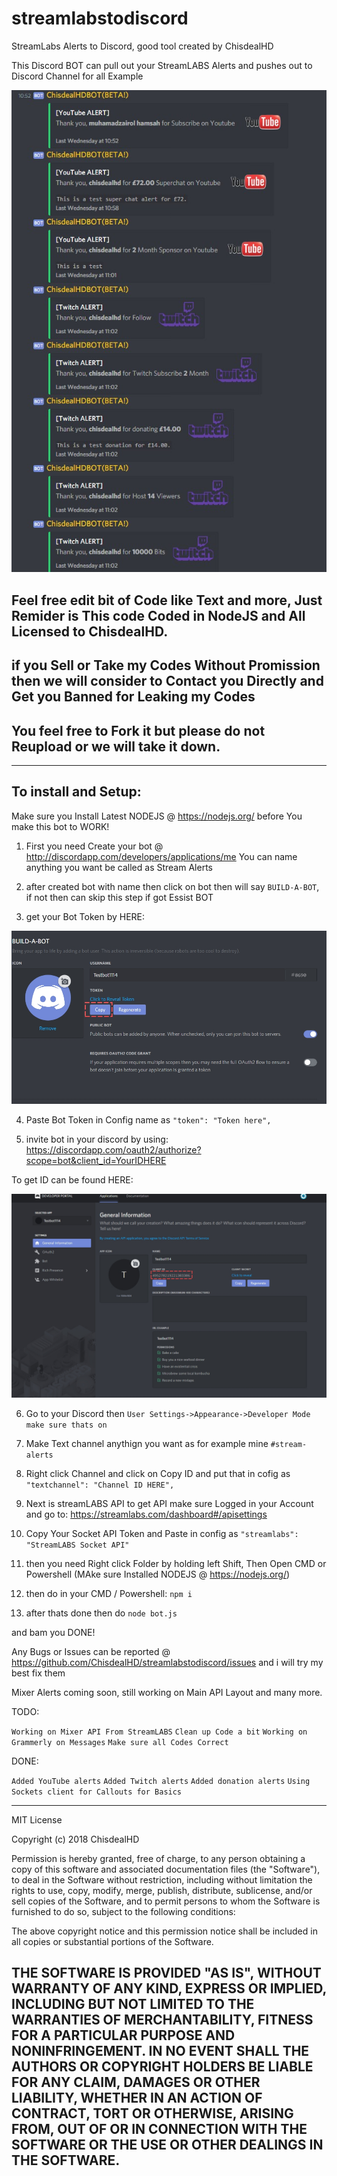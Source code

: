 # streamlabstodiscord
StreamLabs Alerts to Discord, good tool created by ChisdealHD

This Discord BOT can pull out your StreamLABS Alerts and pushes out to Discord Channel for all Example

![](https://github.com/ChisdealHD/streamlabstodiscord/blob/master/nFPyvpf.jpg?raw=true)

Feel free edit bit of Code like Text and more, Just Remider is This code Coded in NodeJS and All Licensed to ChisdealHD.
----------------------------------------------------------------------------
if you Sell or Take my Codes Without Promission then we will consider to Contact you Directly and Get you Banned for Leaking my Codes
----------------------------------------------------------------------------
You feel free to Fork it but please do not Reupload or we will take it down.
----------------------------------------------------------------------------
----------------------------------------------------------------------------

To install and Setup:
----------------------------------------------------------------------------
Make sure you Install Latest NODEJS @ https://nodejs.org/ before You make this bot to WORK!

1. First you need Create your bot @ http://discordapp.com/developers/applications/me
You can name anything you want be called as Stream Alerts

2. after created bot with name then click on bot then will say `BUILD-A-BOT`, if not then can skip this step if got Essist BOT

3. get your Bot Token by HERE: 

![](https://github.com/ChisdealHD/streamlabstodiscord/blob/master/tqqwetbdsf.jpg?raw=true)

4. Paste Bot Token in Config name as `"token": "Token here",`

5. invite bot in your discord by using: https://discordapp.com/oauth2/authorize?scope=bot&client_id=YourIDHERE

To get ID can be found HERE:

![](https://github.com/ChisdealHD/streamlabstodiscord/blob/master/wyfdjdjrtyjrt.jpg?raw=true)

6. Go to your Discord then `User Settings->Appearance->Developer Mode make sure thats on`

7. Make Text channel anythign you want as for example mine `#stream-alerts`

8. Right click Channel and click on Copy ID and put that in cofig as `"textchannel": "Channel ID HERE",`

9. Next is streamLABS API to get API make sure Logged in your Account and go to: https://streamlabs.com/dashboard#/apisettings

10. Copy Your Socket API Token and Paste in config as `"streamlabs": "StreamLABS Socket API"`

11. then you need Right click Folder by holding left Shift, Then Open CMD or Powershell (MAke sure Installed NODEJS @ https://nodejs.org/)

12. then do in your CMD / Powershell: `npm i`

13. after thats done then do `node bot.js`

and bam you DONE!

Any Bugs or Issues can be reported @ https://github.com/ChisdealHD/streamlabstodiscord/issues and i will try my best fix them


Mixer Alerts coming soon, still working on Main API Layout and many more.

TODO:

`Working on Mixer API From StreamLABS`
`Clean up Code a bit`
`Working on Grammerly on Messages`
`Make sure all Codes Correct`

DONE:

`Added YouTube alerts`
`Added Twitch alerts`
`Added donation alerts`
`Using Sockets client for Callouts for Basics`


----------------------------------------------------------------------------

MIT License

Copyright (c) 2018 ChisdealHD

Permission is hereby granted, free of charge, to any person obtaining a copy
of this software and associated documentation files (the "Software"), to deal
in the Software without restriction, including without limitation the rights
to use, copy, modify, merge, publish, distribute, sublicense, and/or sell
copies of the Software, and to permit persons to whom the Software is
furnished to do so, subject to the following conditions:

The above copyright notice and this permission notice shall be included in all
copies or substantial portions of the Software.

THE SOFTWARE IS PROVIDED "AS IS", WITHOUT WARRANTY OF ANY KIND, EXPRESS OR
IMPLIED, INCLUDING BUT NOT LIMITED TO THE WARRANTIES OF MERCHANTABILITY,
FITNESS FOR A PARTICULAR PURPOSE AND NONINFRINGEMENT. IN NO EVENT SHALL THE
AUTHORS OR COPYRIGHT HOLDERS BE LIABLE FOR ANY CLAIM, DAMAGES OR OTHER
LIABILITY, WHETHER IN AN ACTION OF CONTRACT, TORT OR OTHERWISE, ARISING FROM,
OUT OF OR IN CONNECTION WITH THE SOFTWARE OR THE USE OR OTHER DEALINGS IN THE
SOFTWARE.
----------------------------------------------------------------------------
